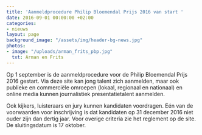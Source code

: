 ```yaml
---
title: 'Aanmeldprocedure Philip Bloemendal Prijs 2016 van start '
date: 2016-09-01 00:00:00 +02:00
categories:
- nieuws
layout: page
background_image: "/assets/img/header-bg-news.jpg"
photos:
- image: "/uploads/arman_frits_pbp.jpg"
  txt: Arman en Frits
---
```


Op 1 september is de aanmeldprocedure voor de Philip Bloemendal Prijs 2016 gestart. Via deze site kan jong talent zich aanmelden, maar ook publieke en commerciële omroepen (lokaal, regionaal en nationaal) en online media kunnen journalistiek presentatietalent aanmelden. 

Ook kijkers, luisteraars en jury kunnen kandidaten voordragen. Eén van de voorwaarden voor inschrijving is dat kandidaten op 31 december 2016 niet ouder zijn dan dertig jaar. Voor overige criteria zie het reglement op de site. De sluitingsdatum is 17 oktober.